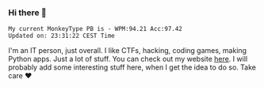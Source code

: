 ### Hi there 👋
<!-- PB START -->
```
My current MonkeyType PB is - WPM:94.21 Acc:97.42
Updated on: 23:31:22 CEST Time
```
<!-- PB END -->
I'm an IT person, just overall. I like CTFs, hacking, coding games, making Python apps. Just a lot of stuff.
You can check out my website [here](https://skill3472.github.io/).
I will probably add some interesting stuff here, when I get the idea to do so. Take care ❤️

